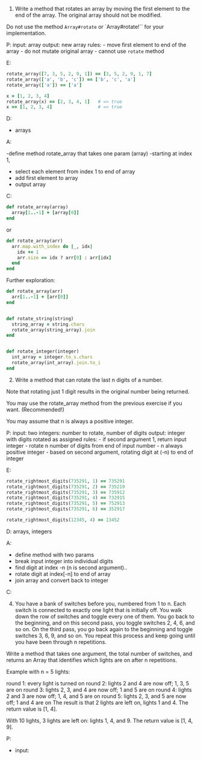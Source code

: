 1. Write a method that rotates an array by moving the first element to the end of the array. The original array should not be modified.

Do not use the method `Array#rotate` or `Array#rotate!`` for your implementation.

P: 
  input: array 
  output: new array 
  rules: 
        - move first element to end of the array 
        - do not mutate original array
        - cannot use `rotate` method


E: 
```ruby
rotate_array([7, 3, 5, 2, 9, 1]) == [3, 5, 2, 9, 1, 7] 
rotate_array(['a', 'b', 'c']) == ['b', 'c', 'a']
rotate_array(['a']) == ['a']

x = [1, 2, 3, 4]
rotate_array(x) == [2, 3, 4, 1]   # => true
x == [1, 2, 3, 4]                 # => true
```

D:
  - arrays

A:

-define method rotate_array that takes one param (array)
-starting at index 1, 
- select each element from index 1 to end of array 
- add first element to array 
- output array 

C:
```ruby
def rotate_array(array)
  array[1..-1] + [array[0]]
end 
```
or
```ruby
def rotate_array(arr)
  arr.map.with_index do |_, idx|
    idx += 1
    arr.size == idx ? arr[0] : arr[idx]
  end
end
```

Further exploration:
```ruby
def rotate_array(arr)
  arr[1..-1] + [arr[0]]
end


def rotate_string(string)
  string_array = string.chars
  rotate_array(string_array).join
end 


def rotate_integer(integer)
  int_array = integer.to_s.chars
  rotate_array(int_array).join.to_i
end 
```



2. Write a method that can rotate the last n digits of a number. 

Note that rotating just 1 digit results in the original number being returned.

You may use the rotate_array method from the previous exercise if you want. (Recommended!)

You may assume that n is always a positive integer.





P:
  input: two integers: number to rotate, number of digits 
  output: integer with digits rotated as assigned
  rules: 
        - if second argument 1, return input integer 
        - rotate n number of digits from end of input number 
        - n always positive integer 
        - based on second argument, rotating digit at (-n) to end of integer 
        


E:
```ruby
rotate_rightmost_digits(735291, 1) == 735291
rotate_rightmost_digits(735291, 2) == 735219
rotate_rightmost_digits(735291, 3) == 735912
rotate_rightmost_digits(735291, 4) == 732915
rotate_rightmost_digits(735291, 5) == 752913
rotate_rightmost_digits(735291, 6) == 352917

rotate_rightmost_digits(12345, 4) == 13452
```

D: arrays, integers

A: 
- define method with two params
- break input integer into individual digits 
- find digit at index -n (n is second argument).. 
- rotate digit at index[-n] to end of array 
- join array and convert back to integer  


C:















4. You have a bank of switches before you, numbered from 1 to n. Each switch is connected to exactly one light that is initially off. You walk down the row of switches and toggle every one of them. You go back to the beginning, and on this second pass, you toggle switches 2, 4, 6, and so on. On the third pass, you go back again to the beginning and toggle switches 3, 6, 9, and so on. You repeat this process and keep going until you have been through n repetitions.

Write a method that takes one argument, the total number of switches, and returns an Array that identifies which lights are on after n repetitions.

Example with n = 5 lights:

round 1: every light is turned on
round 2: lights 2 and 4 are now off; 1, 3, 5 are on
round 3: lights 2, 3, and 4 are now off; 1 and 5 are on
round 4: lights 2 and 3 are now off; 1, 4, and 5 are on
round 5: lights 2, 3, and 5 are now off; 1 and 4 are on
The result is that 2 lights are left on, lights 1 and 4. The return value is [1, 4].

With 10 lights, 3 lights are left on: lights 1, 4, and 9. The return value is [1, 4, 9].

P:
- input: 









